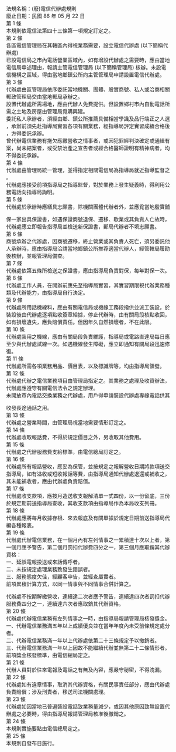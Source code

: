 法規名稱：(廢)電信代辦處規則  
廢止日期：民國 86 年 05 月 22 日  
第 1 條  
本規則依電信法第四十三條第一項規定訂定之。  
第 2 條  
各區電信管理局在其轄區內得視業務需要，設立電信代辦處 (以下簡稱代  
辦處)  
已設電信局之市內電話營業區域內，如有增設代辦處之需要時，應由當地  
電信局申述理由，報請主管電信管理局 (以下簡稱管理局) 核辦。未設電  
信機構之區域，得由當地鄉鎮公所向主管管理局申請設置電信代辦處。  
第 3 條  
代辦處由區管理局依序委託當地機關、團體、殷實商號、私人或洽商相關  
郵政管理局交由當地郵局承辦之。  
設置代辦處所需場地，應由代辦人免費提供。但設置鄉村市內自動電話所  
需之土地及房屋由管理局覓購興建。  
委託私人承辦者，須經由鄉、鎮公所推薦具備相當學識及品行端正之人選  
，承辦前須先赴指導局實習各項有關業務，經指導局評定實習成績合格後  
，方得委託承辦。  
曾代辦電信業務有拖欠應繳營收之情事者，或因犯罪經判決確定或通緝有  
案，尚未結案者，或受禁治產之宣告者或經合格醫師證明有精神病者，均  
不得委託承辦。  
第 4 條  
代辦處由管理局統一管理，並得指定相關電信局為指導局就近指導監督之  
。  
代辦處應接受前項指導局之指導監督，對於業務上發生疑義時，得利用公  
務電話向指導局詢明。  
第 5 條  
代辦處於承辦時應繕具志願書，除機關團體代辦者外，並應覓當地殷實舖  


保一家出具保證書，如遇保證商號退保、遷移、歇業或其負責人亡故時，  
代辦處應立即報告指導局並檢送新保證書，郵局代辦者不填志願書。  
第 6 條  
商號承辦之代辦處，因商號遷移，終止營業或其負責人死亡，須另委託他  
人承辦時，應由指導局洽請當地鄉鎮公所推荐適當代辦人，經管轄局履勘  
後核辦，並報管理局備查。  
第 7 條  
代辦處依第五條所檢送之保證書，應由指導局負責對保，每年對保一次。  
第 8 條  
代辦處工作人員，在開辦前應先至指導局實習，其實習期限視代辦業務種  
類及代辦能力，由指導局自行決定。  
第 9 條  
代辦處所用話機線料，應由有關電信局或機線工務段撥供並派工裝設，於  
裝設後由代辦處逐項點收簽章給據，停止代辦時，由有關局段核點收回，  
如有損壞遺失，應負賠償責任。但因年久自然損壞者，不在此限。  
第 10 條  
代辦處裝用之機線，應由有關局段負責維護，指導局或電路直達局每日應  
至少與代辦處試線一次。如遇機線發生障礙，應立即通知有關局段迅速修  
復。  
第 11 條  
代辦處所需各項業務用品、價目表，以及標識牌等，均由指導局領發。  
第 12 條  
代辦處代辦之電信業務項目由管理局指定之。其業務之處理及收資辦法，  
代辦處應遵守有關電信法令之規定辦理。  
未開放市內電話交換業務之代辦處，用戶得申請裝設代辦處專線電話供其  


收發長途通話之用。  
第 13 條  
代辦處之營業時間，由管理局視當地需要情形訂定之。  
第 14 條  
代辦處收取報話費，不得於規定價目之外，另收取其他費用。  
第 15 條  
代辦處之代辦服務費支給標準，由電信總局訂定之。  
第 16 條  
代辦處所有報話營收，應妥為保管，並按規定之報解營收日期將款項送交  
指導局，如有溢收或短收報話等費，由指導局通知代辦處退還或補收之，  
其未能補收者，應由代辦處負責賠償。  
第 17 條  
代辦處收支款項，應按月造送收支報解清單一式四份，以一份留底，三份  
於規定期前送指導局查收，其收支款項由指導局作為本局收支列冊。  
第 18 條  
代辦處應將每月收據存根、來去報底及有關單據於規定日期前送指導局代  
編各種報表。  
第 19 條  
代辦處代辦電信業務，在一個月內有左列情事之一累積達十次以上者，第  
一個月應予警告，第二個月罰扣代辦費四分之一，第三個月應取銷其代辦  
資格：  
一、延誤電報投送或來話傳呼者。  
二、未按規定處理業務致發生錯誤者。  
三、服務態度欠佳，經顧客申告，並經查屬實者。  
前項累積計算方式，以同一情事與不同情事合併計算之。  


代辦處不按期解繳營收，連續達二次者應予警告，連續達四次者罰扣代辦  
服務費四分之一，連續達六次者應取銷其代辦資格。  
第 20 條  
代辦處代辦電信業務有左列情事之一時，由指導局報請管理局核發獎金。  
一、代辦電信業務滿五年以上成績優良並在當年年度內未受前條規定處分  
者。  
二、代辦電信業務滿一年以上代辦處依第二十三條規定予以撤銷者。  
三、代辦電信業務滿一年以上因故不能繼續代辦並無第二十二條情形者。  
前項獎金核發標準，由電信總局定之。  
第 21 條  
代辦人員對於往來電報及電話之有無及內容，應嚴守秘密，不得洩漏。  
第 22 條  
代辦處如有違章情事，取消其代辦資格，有關民事責任部分，應由代辦處  
負責賠償；涉及刑責者，移送司法機關處理。  
第 23 條  
代辦處如因當地已普遍裝設電話致業務量減少，或因其他原因致無設置代  
辦處之必要時，得由指導局報請管理局核准後撤銷之。  
第 24 條  
本規則實施要點由電信總局定之。  
第 25 條  
本規則自發布日施行。  


